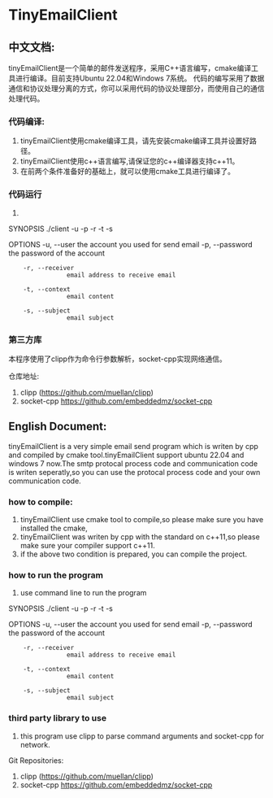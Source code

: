 # TinyEmailClient

## 中文文档:

tinyEmailClient是一个简单的邮件发送程序，采用C++语言编写，cmake编译工具进行编译。目前支持Ubuntu 22.04和Windows 7系统。
代码的编写采用了数据通信和协议处理分离的方式，你可以采用代码的协议处理部分，而使用自己的通信处理代码。

### 代码编译:

1. tinyEmailClient使用cmake编译工具，请先安装cmake编译工具并设置好路径。
2. tinyEmailClient使用c++语言编写,请保证您的c++编译器支持c++11。
3. 在前两个条件准备好的基础上，就可以使用cmake工具进行编译了。

###  代码运行
1. 
SYNOPSIS
        ./client -u <user> -p <password> -r <receiver> -t <context> -s <subject>

OPTIONS
        -u, --user  the account you used for send email
        -p, --password
                    the password of the account

        -r, --receiver
                    email address to receive email

        -t, --context
                    email content

        -s, --subject
                    email subject


### 第三方库

本程序使用了clipp作为命令行参数解析，socket-cpp实现网络通信。

仓库地址:
1. clipp (https://github.com/muellan/clipp)
2. socket-cpp https://github.com/embeddedmz/socket-cpp

## English Document:

tinyEmailClient is a very simple email send program which is writen by cpp and compiled by cmake tool.tinyEmailClient support ubuntu 22.04 and windows 7 now.The smtp protocal process code and communication code is writen seperatly,so you can use the protocal process code and your own communication code.

### how to compile:
1. tinyEmailClient use cmake tool to compile,so please make sure you have installed the cmake,
2. tinyEmailClient was writen by  cpp with the standard on c++11,so please make sure your compiler support c++11.
3. if the above two condition is prepared, you can compile the project.

### how to run the program
1. use command line to run the program

SYNOPSIS
        ./client -u <user> -p <password> -r <receiver> -t <context> -s <subject>

OPTIONS
        -u, --user  the account you used for send email
        -p, --password
                    the password of the account

        -r, --receiver
                    email address to receive email

        -t, --context
                    email content

        -s, --subject
                    email subject


### third party library to use
1. this program use clipp to parse command arguments and socket-cpp for network.

Git Repositories:

1. clipp (https://github.com/muellan/clipp)
2. socket-cpp https://github.com/embeddedmz/socket-cpp